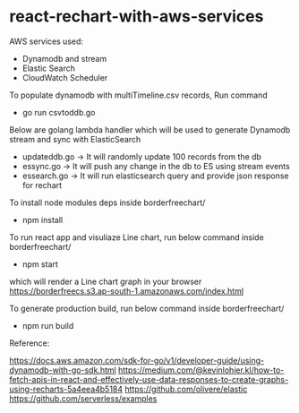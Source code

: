 # react-rechart-with-aws-services

AWS services used:
* Dynamodb and stream
* Elastic Search
* CloudWatch Scheduler

To populate dynamodb with multiTimeline.csv records, Run command
* go run csvtoddb.go

Below are golang lambda handler which will be used to generate Dynamodb stream and sync with ElasticSearch
* updateddb.go -> It will randomly update 100 records from the db
* essync.go -> It will push any change in the db to ES using stream events
* essearch.go -> It will run elasticsearch query and provide json response for rechart


To install node modules deps inside borderfreechart/
* npm install

To run react app and visuliaze Line chart, run below command inside borderfreechart/
* npm start

which will render a Line chart graph in your browser https://borderfreecs.s3.ap-south-1.amazonaws.com/index.html


To generate production build, run below command inside borderfreechart/
* npm run build

Reference:

https://docs.aws.amazon.com/sdk-for-go/v1/developer-guide/using-dynamodb-with-go-sdk.html
https://medium.com/@kevinlohier.kl/how-to-fetch-apis-in-react-and-effectively-use-data-responses-to-create-graphs-using-recharts-5a4eea4b5184
https://github.com/olivere/elastic
https://github.com/serverless/examples
